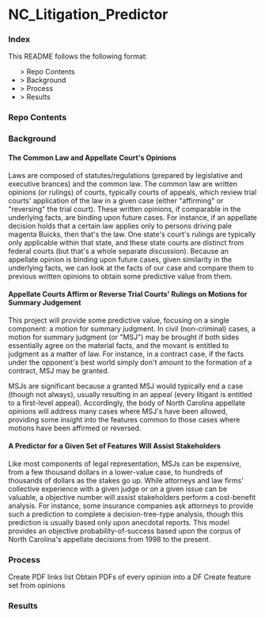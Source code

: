 # NC_Litigation_Predictor

### Index

This README follows the following format: 
<ul>> Repo Contents
    <li>> Background
    <li>> Process
    <li>> Results
</ul>

### Repo Contents

### Background

#### The Common Law and Appellate Court's Opinions

Laws are composed of statutes/regulations (prepared by legislative and executive brances) and the common law. The common law are written opinions (or rulings) of courts, typically courts of appeals, which review trial courts' application of the law in a given case (either "affirming" or "reversing" the trial court). These written opinions, if comparable in the underlying facts, are binding upon future cases. For instance, if an appellate decision holds that a certain law applies only to persons driving pale magenta Buicks, then that's the law.  One state's court's rulings are typically only applicable within that state, and these state courts are distinct from federal courts (but that's a whole separate discussion). Because an appellate opinion is binding upon future cases, given similarity in the underlying facts, we can look at the facts of our case and compare them to previous written opinions to obtain some predictive value from them. 

#### Appellate Courts Affirm or Reverse Trial Courts' Rulings on Motions for Summary Judgement

This project will provide some predictive value, focusing on a single component: a motion for summary judgment. In civil (non-criminal) cases, a motion for summary judgment (or "MSJ") may be brought if both sides essentially agree on the material facts, and the movant is entitled to judgment as a matter of law. For instance, in a contract case, if the facts under the opponent's best world simply don't amount to the formation of a contract, MSJ may be granted. 

MSJs are significant because a granted MSJ would typically end a case (though not always), usually resulting in an appeal (every litigant is entitled to a first-level appeal). Accordingly, the body of North Carolina appellate opinions will address many cases where MSJ's have been allowed, providing some insight into the features common to those cases where motions have been affirmed or reversed.

#### A Predictor for a Given Set of Features Will Assist Stakeholders 

Like most components of legal representation, MSJs can be expensive, from a few thousand dollars in a lower-value case, to hundreds of thousands of dollars as the stakes go up. While attorneys and law firms' collective experience with a given judge or on a given issue can be valuable, a objective number will assist stakeholders perform a cost-benefit analysis. For instance, some insurance companies ask attorneys to provide such a prediction to complete a decision-tree-type analysis, though this prediction is usually based only upon anecdotal reports.  This model provides an objective probability-of-success based upon the corpus of North Carolina's appellate decisions from 1998 to the present. 

### Process

Create PDF links list
Obtain PDFs of every opinion into a DF
Create feature set from opinions


### Results
